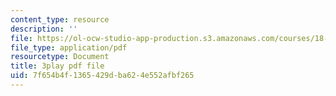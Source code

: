 ```yaml
---
content_type: resource
description: ''
file: https://ol-ocw-studio-app-production.s3.amazonaws.com/courses/18-01sc-single-variable-calculus-fall-2010/7f654b4f1365429dba624e552afbf265_KhwQKE_tld0.pdf
file_type: application/pdf
resourcetype: Document
title: 3play pdf file
uid: 7f654b4f-1365-429d-ba62-4e552afbf265
---
```

